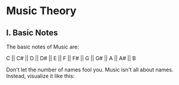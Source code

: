 **Music Theory**
===

I. Basic Notes
---

The basic notes of Music are:

C || C# || D || D# || E || F || F# || G || G# || A || A# || B

Don't let the number of names fool you. Music isn't all about names. Instead, visualize it like this:

